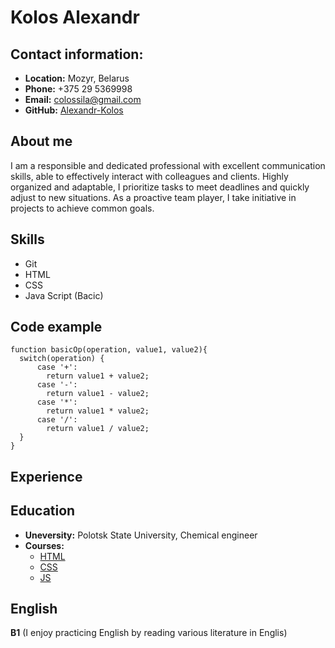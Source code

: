 # Kolos Alexandr

## Contact information:
- **Location:** Mozyr, Belarus
- **Phone:** +375 29 5369998
- **Email:** colossila@gmail.com
- **GitHub:** [Alexandr-Kolos](https://github.com/Alexandr-Kolos)

## About me
I am a responsible and dedicated professional with excellent communication skills, able to effectively interact with colleagues and clients. Highly organized and adaptable, I prioritize tasks to meet deadlines and quickly adjust to new situations. As a proactive team player, I take initiative in projects to achieve common goals.

## Skills
- Git
- HTML
- CSS
- Java Script (Bacic)

## Code example
```
function basicOp(operation, value1, value2){
  switch(operation) {
      case '+':
        return value1 + value2;
      case '-':
        return value1 - value2;
      case '*':
        return value1 * value2;
      case '/':
        return value1 / value2;
  }
}
```

## Experience

## Education
- **Uneversity:** Polotsk State University, Chemical engineer
- **Courses:**
    - [HTML](https://code-basics.com/ru/languages/html)
    - [CSS](https://code-basics.com/ru/languages/css)
    - [JS](https://code-basics.com/ru/languages/javascript)

## English
**B1** (I enjoy practicing English by reading various literature in Englis)